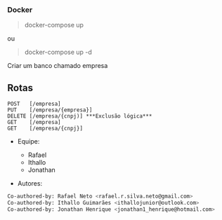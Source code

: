 ### Docker

> docker-compose up

ou

>docker-compose up -d
 
Criar um banco chamado empresa

## Rotas
``` 
POST   [/empresa]
PUT    [/empresa/{empresa}]
DELETE [/empresa/{cnpj)] ***Exclusão lógica*** 
GET    [/empresa]
GET    [/empresa/{cnpj}]     
```


- Equipe:
    - Rafael
    - Ithallo
    - Jonathan

- Autores:

```sh
Co-authored-by: Rafael Neto <rafael.r.silva.neto@gmail.com>
Co-authored-by: Ithallo Guimarães <ithallojunior@outlook.com>
Co-authored-by: Jonathan Henrique <jonathan1_henrique@hotmail.com>
```
